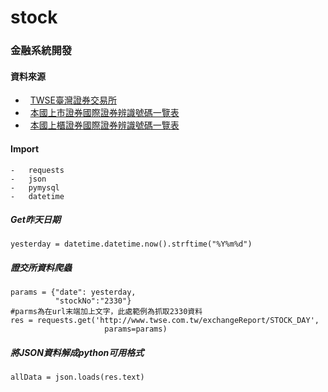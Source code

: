 # stock
### 金融系統開發
#### 資料來源
-   [TWSE臺灣證券交易所](http://www.twse.com.tw/zh/)
-   [本國上市證券國際證券辨識號碼一覽表](http://isin.twse.com.tw/isin/C_public.jsp?strMode=2)
-   [本國上櫃證券國際證券辨識號碼一覽表](http://isin.twse.com.tw/isin/C_public.jsp?strMode=4)
#### Import
```
-   requests
-   json
-   pymysql
-   datetime
```
##### Get昨天日期
```
yesterday = datetime.datetime.now().strftime("%Y%m%d")
```
##### 證交所資料爬蟲
```
params = {"date": yesterday,
          "stockNo":"2330"}
#parms為在url末端加上文字，此處範例為抓取2330資料
res = requests.get('http://www.twse.com.tw/exchangeReport/STOCK_DAY',
                     params=params)
```
##### 將JSON資料解成python可用格式
```
allData = json.loads(res.text)
```
